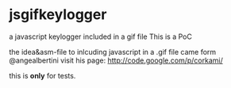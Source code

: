 jsgifkeylogger
==============

a javascript keylogger included in a gif file 
This is a PoC

the idea&asm-file to inlcuding javascript in a .gif file
came form @angealbertini
visit his page: http://code.google.com/p/corkami/

this is **only** for tests.



